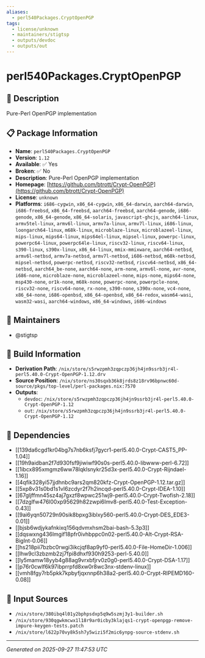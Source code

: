 ```yaml
---
aliases:
  - perl540Packages.CryptOpenPGP
tags:
  - license/unknown
  - maintainers/stigtsp
  - outputs/devdoc
  - outputs/out
---
```


# perl540Packages.CryptOpenPGP

## 📝 Description

Pure-Perl OpenPGP implementation

## 📋 Package Information

- **Name**: `perl540Packages.CryptOpenPGP`
- **Version**: `1.12`
- **Available**: ✅ Yes
- **Broken**: ✅ No
- **Description**: Pure-Perl OpenPGP implementation
- **Homepage**: [https://github.com/btrott/Crypt-OpenPGP](https://github.com/btrott/Crypt-OpenPGP)
- **License**: `unknown`
- **Platforms**: `i686-cygwin`, `x86_64-cygwin`, `x86_64-darwin`, `aarch64-darwin`, `i686-freebsd`, `x86_64-freebsd`, `aarch64-freebsd`, `aarch64-genode`, `i686-genode`, `x86_64-genode`, `x86_64-solaris`, `javascript-ghcjs`, `aarch64-linux`, `armv5tel-linux`, `armv6l-linux`, `armv7a-linux`, `armv7l-linux`, `i686-linux`, `loongarch64-linux`, `m68k-linux`, `microblaze-linux`, `microblazeel-linux`, `mips-linux`, `mips64-linux`, `mips64el-linux`, `mipsel-linux`, `powerpc-linux`, `powerpc64-linux`, `powerpc64le-linux`, `riscv32-linux`, `riscv64-linux`, `s390-linux`, `s390x-linux`, `x86_64-linux`, `mmix-mmixware`, `aarch64-netbsd`, `armv6l-netbsd`, `armv7a-netbsd`, `armv7l-netbsd`, `i686-netbsd`, `m68k-netbsd`, `mipsel-netbsd`, `powerpc-netbsd`, `riscv32-netbsd`, `riscv64-netbsd`, `x86_64-netbsd`, `aarch64_be-none`, `aarch64-none`, `arm-none`, `armv6l-none`, `avr-none`, `i686-none`, `microblaze-none`, `microblazeel-none`, `mips-none`, `mips64-none`, `msp430-none`, `or1k-none`, `m68k-none`, `powerpc-none`, `powerpcle-none`, `riscv32-none`, `riscv64-none`, `rx-none`, `s390-none`, `s390x-none`, `vc4-none`, `x86_64-none`, `i686-openbsd`, `x86_64-openbsd`, `x86_64-redox`, `wasm64-wasi`, `wasm32-wasi`, `aarch64-windows`, `x86_64-windows`, `i686-windows`
## 👥 Maintainers

- @stigtsp


## 🔧 Build Information

- **Derivation Path**: `/nix/store/s5rwzpmh3zqpczp36jh4jn9ssrb3jr4l-perl5.40.0-Crypt-OpenPGP-1.12.drv`
- **Source Position**: `/nix/store/ns30sqxb36k8jrds8z18rv96bpnwc60d-source/pkgs/top-level/perl-packages.nix:7570`
- **Outputs**:
  - `devdoc`:  `/nix/store/s5rwzpmh3zqpczp36jh4jn9ssrb3jr4l-perl5.40.0-Crypt-OpenPGP-1.12`
  - `out`:  `/nix/store/s5rwzpmh3zqpczp36jh4jn9ssrb3jr4l-perl5.40.0-Crypt-OpenPGP-1.12`

## 🔗 Dependencies

- [[139da6cgd1kr04bg7s7nb6ksfj7gycr1-perl5.40.0-Crypt-CAST5_PP-1.04]]
- [[19h9aidban2f7d930fsf9jiwiwf90s0s-perl5.40.0-libwww-perl-6.72]]
- [[1ibcx895xmgmz6ww78lqklsnykr25d3x-perl5.40.0-Crypt-Rijndael-1.16]]
- [[4qfik328yi57jjdhnbc9ars2qm820kfz-Crypt-OpenPGP-1.12.tar.gz]]
- [[5xp8v31s0bd1s1vl6zcdyr2f7h2incqd-perl5.40.0-Crypt-IDEA-1.10]]
- [[67gljffmn45sz4aj7gxzf8wpwc251wj9-perl5.40.0-Crypt-Twofish-2.18]]
- [[7dzglfw476l00xp95629h82zwpi6lmv8-perl5.40.0-Test-Exception-0.43]]
- [[9ai6yqn50729n90sik8bpxg3iblxy560-perl5.40.0-Crypt-DES_EDE3-0.01]]
- [[bjsb6wdjykafnkixq156qdvmxhsm2bai-bash-5.3p3]]
- [[dqswxng436lmgif18pfr0ivhbppc0n02-perl5.40.0-Alt-Crypt-RSA-BigInt-0.06]]
- [[hs218pii7bzbc0rwgi3ikcjqf8ap9yf0-perl5.40.0-File-HomeDir-1.006]]
- [[lhw9cl3zbzmb2zj7fpi8dhxf930h9253-perl-5.40.0]]
- [[ly5mamw18yyb4g88ag9vrxbfjrv0z0g0-perl5.40.0-Crypt-DSA-1.17]]
- [[p76r0cwlf6k97ibprrpfd8xw0r8wc3nx-stdenv-linux]]
- [[vmh8fgy7rb5pkk7kpbyfjqxnnp6h38a2-perl5.40.0-Crypt-RIPEMD160-0.08]]

## 📁 Input Sources

- `/nix/store/380ibq4l01y2bphpsdxp5q9w5szmj3y1-builder.sh`
- `/nix/store/930qgwkmcwx1l18r9ar0icby3klajqs1-crypt-openpgp-remove-impure-keygen-tests.patch`
- `/nix/store/l622p70vy8k5sh7y5wizi5f2mic6ynpg-source-stdenv.sh`

---
*Generated on 2025-09-27 11:47:53 UTC*
